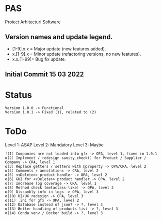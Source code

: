 # PAS
Proiect Arhitecturi Software

## Version names and update legend. 
- [1-9].x.x = Major update (new features added). 
- x.[1-9].x = Minor update (refactoring versions, no new features). 
- x.x.[1-99]= Bug fix update. 

## Initial Commit 15 03 2022

# Status
    Version 1.0.0 -> Functional
    Version 1.0.1 -> Fixed (1), related to (2)
# ToDo
Level 1: ASAP
Level 2: Mandatory
Level 3: Maybe

    f(1) Companies are not loaded into gfx -> OPA, level 1, fixed in 1.0.1
    o(2) Implement / redesign sanity_check() for Product / Supplier / Company -> CRA, level 1
    o(3) Replace getters / setters with @property -> OPA/CRA, level 2
    o(4) Comments / annotations -> CRA, level 2
    o(5) <<Delete>> product handler -> OPA, level 2
    o(6) GUI for <<Delete>> product handler -> OPA, level 2
    o(7) Increase log coverage -> CRA, level 1
    o(8) Method check (metaclass-like) -> OPA, level 2
    o(9) Dissambly info in logs -> OPA, level 3
    o(10) UI/UX redesign -> CRA, level 3
    o(11) .ini for gfx -> OPA, level 2
    o(12) Database instead of json? -> ?, level 3
    o(13) Better handling of products list -> ?, level 3
    o(14) Conda venv / Docker build -> ?, level 3